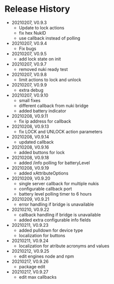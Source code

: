 # Release History

* 20210207, V0.9.3
  * Update to lock actions
  * fix hex NukID
  * use callback instead of polling
* 20210207, V0.9.4
  * Fix bugs
* 20210207, V0.9.5
  * add lock state on init
* 20210207, V0.9.7
  * removed nuki ready test
* 20210207, V0.9.8
  * limit actions to lock and unlock
* 20210207, V0.9.9
  * extra debug
* 20210207, V0.9.10
  * small fixes
  * different callback from nuki bridge
  * added battery indicator
* 20210208, V0.9.11
  * fix ip address for callback
* 20210208, V0.9.13
  * fix LOCK and UNLOCK action parameters
* 20210208, V0.9.14
  * updated callback
* 20210208, V0.9.16
  * added buttons for lock
* 20210208, V0.9.18
  * added /info polling for batteryLevel
* 20210208, V0.9.19
  * added xAttributeOptions
* 20210209, V0.9.20
  * single server callback for multiple nukis
  * configurable callback port
  * battery level polling timer to 6 hours
* 20210209, V0.9.21
  * error handling if bridge is unavailable
* 20210210, V0.9.22
  * callback handling if bridge is unavailable
  * added extra configurable info fields
* 20210211, V0.9.23
  * added pulldown for device type
  * localization for buttons
* 20210211, V0.9.24
  * localization for atribute acronyms and values
* 20210212, V0.9.25
  * edit engines node and npm
* 20210217, V0.9.26
  * package edit
* 20210217, V0.9.27
  * edit max callbacks

